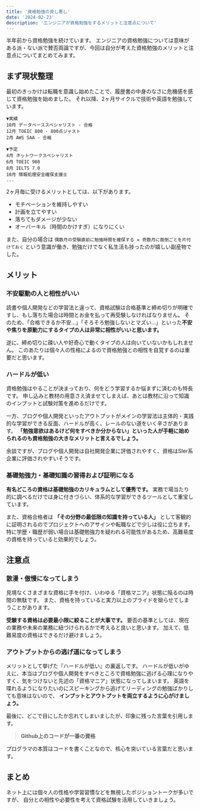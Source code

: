 ```yaml
---
title: '資格勉強の良し悪し'
date: '2024-02-23'
description: 'エンジニアが資格勉強をするメリットと注意点について'
---
```


半年前から資格勉強を続けています。
エンジニアの資格勉強については意味がある派・ない派で賛否両論ですが、今回は自分が考えた資格勉強のメリットと注意点についてまとめてみます。

## まず現状整理

最初のきっかけは転職を意識し始めたことで、履歴書の中身のなさに危機感を感じて資格勉強を始めました。
それ以降、2ヶ月サイクルで技術や英語を勉強しています。

```
▼実績
10月 データベーススペシャリスト - 合格
12月 TOEIC 800 - 800点ジャスト
2月 AWS SAA - 合格

▼予定
4月 ネットワークスペシャリスト
6月 TOEIC 900
8月 IELTS 7.0
10月 情報処理安全確保支援士
...
```

2ヶ月毎に受けるメリットとしては、以下があります。

- モチベーションを維持しやすい
- 計画を立てやすい
- 落ちてもダメージが少ない
- オーバーキル（時間のかけすぎ）になりにくい

また、自分の場合は `偶数月の受験直前に勉強時間を確保する = 奇数月に面倒ごとを片付けておく` という意識が働き、勉強だけでなく私生活も捗ったのが嬉しい副産物でした。

## メリット

### 不安駆動の人と相性がいい

読書や個人開発などの学習法と違って、資格試験は合格基準と締め切りが明確ですし、もし落ちた場合は時間とお金を払って再受験しなければなりません。
そのため、「合格できるか不安…」「そろそろ勉強しないとマズい…」といった**不安や焦りを原動力にするタイプの人は非常に相性がいいと思います。**

逆に、締め切りに疎い人や好奇心で動くタイプの人は向いていないかもしれません。
このあたりは個々人の性格によるので資格勉強との相性を自覚するのは重要だと思います。

### ハードルが低い

資格勉強はやることが決まっており、何をどう学習するか悩まずに済むのも特長です。
申し込みと教材の用意さえ済ませてしまえば、あとは教材に沿って知識のインプットと試験対策を進めるだけです。

一方、ブログや個人開発といったアウトプットがメインの学習法は主体的・実践的な学習ができる反面、ハードルが高く、レールのない道をいく辛さがあります。
**「勉強意欲はあるけど何をすべきか分からない」といった人が手軽に始められるのも資格勉強の大きなメリットと言えるでしょう。**

余談ですが、ブログや個人開発は自社開発企業に評価されやすく、資格はSIer系企業に評価されやすいそうです。

### 基礎勉強力・基礎知識の習得および証明になる

**有名どころの資格は基礎勉強のカリキュラムとして優秀です。**
実務で場当たり的に調べるだけでは身に付きづらい、体系的な学習ができるツールとして重宝しています。

また、資格合格者は **「その分野の最低限の知識を持っている人」** として客観的に証明されるのでプロジェクトへのアサインや転職などで少しは役に立ちます。
特に学歴・職歴が弱い場合は基礎勉強力を疑われる可能性があるため、高難易度の資格を持っていると効果的でしょう。

## 注意点

### 散漫・傲慢になってしまう

見境なくさまざまな資格に手を付け、いわゆる「資格マニア」状態に陥るのは時間の無駄です。
また、資格を持っていると実力以上のプライドを拗らせてしまうことがあります。

**受験する資格は必要最小限に絞ることが大事です。**
要否の基準としては、現在の業務や未来の業務に紐づけられるかで考えると良いと思います。
加えて、低難易度の資格はできるだけ避けましょう。

### アウトプットからの逃げ道になってしまう

メリットとして挙げた『ハードルが低い』の裏返しです。
ハードルが低いがゆえに、本当はブログや個人開発をすべきところで資格勉強に逃げる心理になりやすく、気をつけないと先述の「資格マニア」状態になってしまいます。
英語を喋れるようになりたいのにスピーキングから逃げてリーディングの勉強ばかりしても意味はないので、 **インプットとアウトプットを両立するように心がけましょう。**

最後に、どこで目にしたか忘れてしまいましたが、印象に残った言葉を引用します。

> **Github上のコードが一番の資格**

プログラマの本質はコードを書くことなので、核心を突いている言葉だと思います。

## まとめ

ネット上には個々人の性格や学習習慣などを無視したポジショントークが多いですが、
自分との相性や必要性を考えて資格試験を活用していきましょう。

